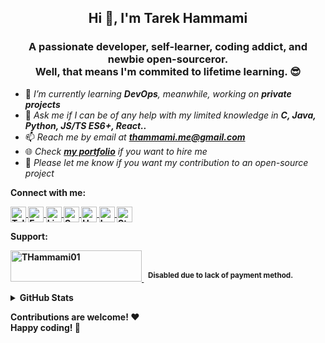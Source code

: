 <h2 align="center">Hi 👋, I'm Tarek Hammami</h2>
<h3 align="center">A passionate developer, self-learner, coding addict, and newbie open-sourceror.<br>Well, that means I'm commited to lifetime learning. 😎</h3>

- 🌱 *I’m currently learning **DevOps**, meanwhile, working on **private projects***
- 💬 *Ask me if I can be of any help with my limited knowledge in **C, Java, Python, JS/TS ES6+, React..***
- 📫 *Reach me by email at **thammami.me@gmail.com***
- 🌐 *Check [**my portfolio**](https://tarekhammami.me/) if you want to hire me*
- 📝 *Please let me know if you want my contribution to an open-source project*

<b>Connect with me:<b>

<p align="left">
  <a href="https://t.me/THammami01" target="blank">
    <img align="center" src="https://img.shields.io/badge/-Telegram-1572B6?style=for-the-badge&logo=Telegram&logoColor=white" alt="Telegram" height="25" />
  </a>

  <a href="https://fb.me/TxHammami01" target="blank">
    <img align="center" src="https://img.shields.io/badge/-Facebook-blue?style=for-the-badge&logo=Facebook&logoColor=white" alt="Facebook" height="25" />
  </a>

  <a href="https://www.linkedin.com/in/thammami01" target="blank">
    <img align="center" src="https://img.shields.io/badge/-LinkedIn-0077b5?style=for-the-badge&logo=LinkedIn&logoColor=white" alt="LinkedIn" height="25" />
  </a>

  <a href="https://www.sololearn.com/profile/14095074" target="blank">
    <img align="center" src="https://img.shields.io/badge/-SoloLearn-6b7f99?style=for-the-badge&logo=SoloLearn&logoColor=white" alt="SoloLearn" height="25" />
  </a>

  <a href="https://www.hackerrank.com/THammami01" target="blank">
    <img align="center" src="https://img.shields.io/badge/-HackerRank-39424e?style=for-the-badge&logo=HackerRank&logoColor=white" alt="HackerRank" height="25" />
  </a>

  <a href="https://leetcode.com/THammami01" target="blank">
    <img align="center" src="https://img.shields.io/badge/-LeetCode-181a1b?style=for-the-badge&logo=LeetCode" alt="LeetCode" height="25" />
  </a>

  <a href="https://stackoverflow.com/users/11542205" target="blank">
    <img align="center" src="https://img.shields.io/badge/-StackOverflow-2d2d2d?style=for-the-badge&logo=StackOverflow" alt="StackOverflow" height="25" />
  </a>
</p>
  
<b>Support:</b>

<p>
  <p>
    <a href="https://www.buymeacoffee.com/THammami01" color="grey">
      <img src="https://cdn.buymeacoffee.com/buttons/v2/default-yellow.png" height="50" width="210" alt="THammami01" />
    </a>
    &nbsp;&nbsp;<sup style="text-decoration: none">Disabled due to lack of payment method.</sup>
  </p>
</p>

<details>
  <summary><b>GitHub Stats</b></summary>
  <br />

  <div>
     <img src="https://github-readme-stats.vercel.app/api/top-langs?username=thammami01&show_icons=true&locale=en&layout=compact&theme=radical" alt="thammami01" />
  </div>

  <div>
    <img src="https://github-readme-stats.vercel.app/api?username=thammami01&show_icons=true&locale=en&theme=radical" alt="thammami01" />
  </div>

  <div>
    <img src="https://github-readme-streak-stats.herokuapp.com/?user=thammami01&theme=radical" alt="thammami01" />
  </div>

  <div>
    <img src="https://github-readme-stats.vercel.app/api/wakatime?theme=radical&username=@THammami01" alt="Wakatime"/>
  </div>
</details>

Contributions are welcome! ❤️<br />
Happy coding! 🎉
